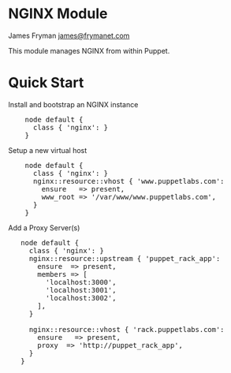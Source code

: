 # NGINX Module

James Fryman <james@frymanet.com>

This module manages NGINX from within Puppet.

# Quick Start

Install and bootstrap an NGINX instance

<pre>
    node default {
      class { 'nginx': }
    }
</pre>

Setup a new virtual host

<pre>
    node default {
      class { 'nginx': }
      nginx::resource::vhost { 'www.puppetlabs.com':
        ensure   => present,
        www_root => '/var/www/www.puppetlabs.com',
      }
    }
</pre>

Add a Proxy Server(s)
<pre>
   node default {
     class { 'nginx': }
     nginx::resource::upstream { 'puppet_rack_app':
       ensure  => present,
       members => [
         'localhost:3000', 
         'localhost:3001',
         'localhost:3002',
       ],
     }

     nginx::resource::vhost { 'rack.puppetlabs.com':
       ensure   => present,
       proxy  => 'http://puppet_rack_app',
     }
   } 
</pre>

